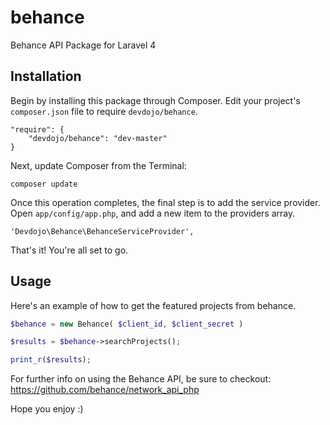 behance
=======

Behance API Package for Laravel 4

## Installation

Begin by installing this package through Composer. Edit your project's `composer.json` file to require `devdojo/behance`.

	"require": {
		"devdojo/behance": "dev-master"
	}

Next, update Composer from the Terminal:

    composer update

Once this operation completes, the final step is to add the service provider. Open `app/config/app.php`, and add a new item to the providers array.

    'Devdojo\Behance\BehanceServiceProvider',

That's it! You're all set to go.

## Usage

Here's an example of how to get the featured projects from behance.

```php
$behance = new Behance( $client_id, $client_secret )	

$results = $behance->searchProjects();

print_r($results);
```

For further info on using the Behance API, be sure to checkout: https://github.com/behance/network_api_php

Hope you enjoy :)
